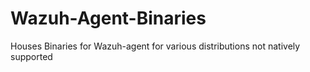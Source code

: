 # Wazuh-Agent-Binaries
Houses Binaries for Wazuh-agent for various distributions not natively supported
